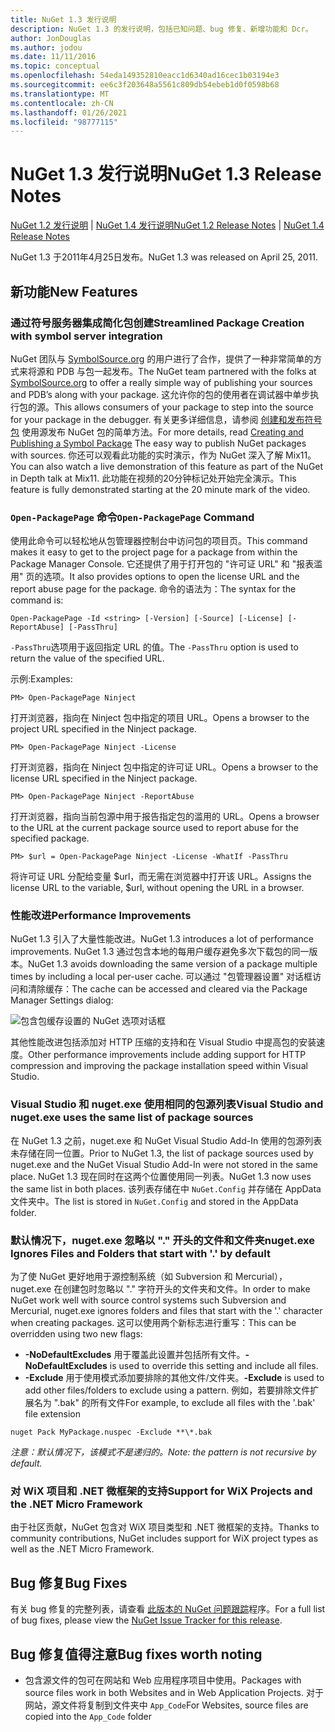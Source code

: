 ```yaml
---
title: NuGet 1.3 发行说明
description: NuGet 1.3 的发行说明，包括已知问题、bug 修复、新增功能和 Dcr。
author: JonDouglas
ms.author: jodou
ms.date: 11/11/2016
ms.topic: conceptual
ms.openlocfilehash: 54eda149352810eacc1d6340ad16cec1b03194e3
ms.sourcegitcommit: ee6c3f203648a5561c809db54ebeb1d0f0598b68
ms.translationtype: MT
ms.contentlocale: zh-CN
ms.lasthandoff: 01/26/2021
ms.locfileid: "98777115"
---
```

# <a name="nuget-13-release-notes"></a><span data-ttu-id="d0530-103">NuGet 1.3 发行说明</span><span class="sxs-lookup"><span data-stu-id="d0530-103">NuGet 1.3 Release Notes</span></span>

<span data-ttu-id="d0530-104">[NuGet 1.2 发行说明](../release-notes/nuget-1.2.md)  | [NuGet 1.4 发行说明](../release-notes/nuget-1.4.md)</span><span class="sxs-lookup"><span data-stu-id="d0530-104">[NuGet 1.2 Release Notes](../release-notes/nuget-1.2.md) | [NuGet 1.4 Release Notes](../release-notes/nuget-1.4.md)</span></span>

<span data-ttu-id="d0530-105">NuGet 1.3 于2011年4月25日发布。</span><span class="sxs-lookup"><span data-stu-id="d0530-105">NuGet 1.3 was released on April 25, 2011.</span></span>

## <a name="new-features"></a><span data-ttu-id="d0530-106">新功能</span><span class="sxs-lookup"><span data-stu-id="d0530-106">New Features</span></span>

### <a name="streamlined-package-creation-with-symbol-server-integration"></a><span data-ttu-id="d0530-107">通过符号服务器集成简化包创建</span><span class="sxs-lookup"><span data-stu-id="d0530-107">Streamlined Package Creation with symbol server integration</span></span>

<span data-ttu-id="d0530-108">NuGet 团队与 [SymbolSource.org](http://www.symbolsource.org/) 的用户进行了合作，提供了一种非常简单的方式来将源和 PDB 与包一起发布。</span><span class="sxs-lookup"><span data-stu-id="d0530-108">The NuGet team partnered with the folks at [SymbolSource.org](http://www.symbolsource.org/) to offer a really simple way of publishing your sources and PDB’s along with your package.</span></span> <span data-ttu-id="d0530-109">这允许你的包的使用者在调试器中单步执行包的源。</span><span class="sxs-lookup"><span data-stu-id="d0530-109">This allows consumers of your package to step into the source for your package in the debugger.</span></span> <span data-ttu-id="d0530-110">有关更多详细信息，请参阅 [创建和发布符号包](../create-packages/symbol-packages.md) 使用源发布 NuGet 包的简单方法。</span><span class="sxs-lookup"><span data-stu-id="d0530-110">For more details, read [Creating and Publishing a Symbol Package](../create-packages/symbol-packages.md) The easy way to publish NuGet packages with sources.</span></span> <span data-ttu-id="d0530-111">你还可以观看此功能的实时演示，作为 NuGet 深入了解 Mix11。</span><span class="sxs-lookup"><span data-stu-id="d0530-111">You can also watch a live demonstration of this feature as part of the NuGet in Depth talk at Mix11.</span></span> <span data-ttu-id="d0530-112">此功能在视频的20分钟标记处开始完全演示。</span><span class="sxs-lookup"><span data-stu-id="d0530-112">This feature is fully demonstrated starting at the 20 minute mark of the video.</span></span>

### <a name="open-packagepage-command"></a><span data-ttu-id="d0530-113">`Open-PackagePage` 命令</span><span class="sxs-lookup"><span data-stu-id="d0530-113">`Open-PackagePage` Command</span></span>

<span data-ttu-id="d0530-114">使用此命令可以轻松地从包管理器控制台中访问包的项目页。</span><span class="sxs-lookup"><span data-stu-id="d0530-114">This command makes it easy to get to the project page for a package from within the Package Manager Console.</span></span> <span data-ttu-id="d0530-115">它还提供了用于打开包的 "许可证 URL" 和 "报表滥用" 页的选项。</span><span class="sxs-lookup"><span data-stu-id="d0530-115">It also provides options to open the license URL and the report abuse page for the package.</span></span>
<span data-ttu-id="d0530-116">命令的语法为：</span><span class="sxs-lookup"><span data-stu-id="d0530-116">The syntax for the command is:</span></span>

```
Open-PackagePage -Id <string> [-Version] [-Source] [-License] [-ReportAbuse] [-PassThru]
```

<span data-ttu-id="d0530-117">`-PassThru`选项用于返回指定 URL 的值。</span><span class="sxs-lookup"><span data-stu-id="d0530-117">The `-PassThru` option is used to return the value of the specified URL.</span></span>

<span data-ttu-id="d0530-118">示例:</span><span class="sxs-lookup"><span data-stu-id="d0530-118">Examples:</span></span>

```
PM> Open-PackagePage Ninject
```

<span data-ttu-id="d0530-119">打开浏览器，指向在 Ninject 包中指定的项目 URL。</span><span class="sxs-lookup"><span data-stu-id="d0530-119">Opens a browser to the project URL specified in the Ninject package.</span></span>

```
PM> Open-PackagePage Ninject -License
```

<span data-ttu-id="d0530-120">打开浏览器，指向在 Ninject 包中指定的许可证 URL。</span><span class="sxs-lookup"><span data-stu-id="d0530-120">Opens a browser to the license URL specified in the Ninject package.</span></span>

```
PM> Open-PackagePage Ninject -ReportAbuse
```

<span data-ttu-id="d0530-121">打开浏览器，指向当前包源中用于报告指定包的滥用的 URL。</span><span class="sxs-lookup"><span data-stu-id="d0530-121">Opens a browser to the URL at the current package source used to report abuse for the specified package.</span></span>

```
PM> $url = Open-PackagePage Ninject -License -WhatIf -PassThru
```

<span data-ttu-id="d0530-122">将许可证 URL 分配给变量 $url，而无需在浏览器中打开该 URL。</span><span class="sxs-lookup"><span data-stu-id="d0530-122">Assigns the license URL to the variable, $url, without opening the URL in a browser.</span></span>

### <a name="performance-improvements"></a><span data-ttu-id="d0530-123">性能改进</span><span class="sxs-lookup"><span data-stu-id="d0530-123">Performance Improvements</span></span>

<span data-ttu-id="d0530-124">NuGet 1.3 引入了大量性能改进。</span><span class="sxs-lookup"><span data-stu-id="d0530-124">NuGet 1.3 introduces a lot of performance improvements.</span></span> <span data-ttu-id="d0530-125">NuGet 1.3 通过包含本地的每用户缓存避免多次下载包的同一版本。</span><span class="sxs-lookup"><span data-stu-id="d0530-125">NuGet 1.3 avoids downloading the same version of a package multiple times by including a local per-user cache.</span></span> <span data-ttu-id="d0530-126">可以通过 "包管理器设置" 对话框访问和清除缓存：</span><span class="sxs-lookup"><span data-stu-id="d0530-126">The cache can be accessed and cleared via the Package Manager Settings dialog:</span></span>

![包含包缓存设置的 NuGet 选项对话框](./media/nuget-options.png)

<span data-ttu-id="d0530-128">其他性能改进包括添加对 HTTP 压缩的支持和在 Visual Studio 中提高包的安装速度。</span><span class="sxs-lookup"><span data-stu-id="d0530-128">Other performance improvements include adding support for HTTP compression and improving the package installation speed within Visual Studio.</span></span>

### <a name="visual-studio-and-nugetexe-uses-the-same-list-of-package-sources"></a><span data-ttu-id="d0530-129">Visual Studio 和 nuget.exe 使用相同的包源列表</span><span class="sxs-lookup"><span data-stu-id="d0530-129">Visual Studio and nuget.exe uses the same list of package sources</span></span>

<span data-ttu-id="d0530-130">在 NuGet 1.3 之前，nuget.exe 和 NuGet Visual Studio Add-In 使用的包源列表未存储在同一位置。</span><span class="sxs-lookup"><span data-stu-id="d0530-130">Prior to NuGet 1.3, the list of package sources used by nuget.exe and the NuGet Visual Studio Add-In were not stored in the same place.</span></span> <span data-ttu-id="d0530-131">NuGet 1.3 现在同时在这两个位置使用同一列表。</span><span class="sxs-lookup"><span data-stu-id="d0530-131">NuGet 1.3 now uses the same list in both places.</span></span> <span data-ttu-id="d0530-132">该列表存储在中 `NuGet.Config` 并存储在 AppData 文件夹中。</span><span class="sxs-lookup"><span data-stu-id="d0530-132">The list is stored in `NuGet.Config` and stored in the AppData folder.</span></span>

### <a name="nugetexe-ignores-files-and-folders-that-start-with--by-default"></a><span data-ttu-id="d0530-133">默认情况下，nuget.exe 忽略以 "." 开头的文件和文件夹</span><span class="sxs-lookup"><span data-stu-id="d0530-133">nuget.exe Ignores Files and Folders that start with '.' by default</span></span>

<span data-ttu-id="d0530-134">为了使 NuGet 更好地用于源控制系统（如 Subversion 和 Mercurial），nuget.exe 在创建包时忽略以 "." 字符开头的文件夹和文件。</span><span class="sxs-lookup"><span data-stu-id="d0530-134">In order to make NuGet work well with source control systems such Subversion and Mercurial, nuget.exe ignores folders and files that start with the '.' character when creating packages.</span></span> <span data-ttu-id="d0530-135">这可以使用两个新标志进行重写：</span><span class="sxs-lookup"><span data-stu-id="d0530-135">This can be overridden using two new flags:</span></span>

* <span data-ttu-id="d0530-136">__-NoDefaultExcludes__ 用于覆盖此设置并包括所有文件。</span><span class="sxs-lookup"><span data-stu-id="d0530-136">__-NoDefaultExcludes__ is used to override this setting and include all files.</span></span>
* <span data-ttu-id="d0530-137">__-Exclude__ 用于使用模式添加要排除的其他文件/文件夹。</span><span class="sxs-lookup"><span data-stu-id="d0530-137">__-Exclude__ is used to add other files/folders to exclude using a pattern.</span></span> <span data-ttu-id="d0530-138">例如，若要排除文件扩展名为 ".bak" 的所有文件</span><span class="sxs-lookup"><span data-stu-id="d0530-138">For example, to exclude all files with the '.bak' file extension</span></span>

```cli
nuget Pack MyPackage.nuspec -Exclude **\*.bak
```  

<span data-ttu-id="d0530-139">_注意：默认情况下，该模式不是递归的。_</span><span class="sxs-lookup"><span data-stu-id="d0530-139">_Note: the pattern is not recursive by default._</span></span>

### <a name="support-for-wix-projects-and-the-net-micro-framework"></a><span data-ttu-id="d0530-140">对 WiX 项目和 .NET 微框架的支持</span><span class="sxs-lookup"><span data-stu-id="d0530-140">Support for WiX Projects and the .NET Micro Framework</span></span>

<span data-ttu-id="d0530-141">由于社区贡献，NuGet 包含对 WiX 项目类型和 .NET 微框架的支持。</span><span class="sxs-lookup"><span data-stu-id="d0530-141">Thanks to community contributions, NuGet includes support for WiX project types as well as the .NET Micro Framework.</span></span>

## <a name="bug-fixes"></a><span data-ttu-id="d0530-142">Bug 修复</span><span class="sxs-lookup"><span data-stu-id="d0530-142">Bug Fixes</span></span>

<span data-ttu-id="d0530-143">有关 bug 修复的完整列表，请查看 [此版本的 NuGet 问题跟踪](http://nuget.codeplex.com/workitem/list/advanced?keyword=&status=All&type=All&priority=All&release=NuGet%201.3&assignedTo=All&component=All&sortField=LastUpdatedDate&sortDirection=Descending&page=0)程序。</span><span class="sxs-lookup"><span data-stu-id="d0530-143">For a full list of bug fixes, please view the [NuGet Issue Tracker for this release](http://nuget.codeplex.com/workitem/list/advanced?keyword=&status=All&type=All&priority=All&release=NuGet%201.3&assignedTo=All&component=All&sortField=LastUpdatedDate&sortDirection=Descending&page=0).</span></span>

## <a name="bug-fixes-worth-noting"></a><span data-ttu-id="d0530-144">Bug 修复值得注意</span><span class="sxs-lookup"><span data-stu-id="d0530-144">Bug fixes worth noting</span></span>

* <span data-ttu-id="d0530-145">包含源文件的包可在网站和 Web 应用程序项目中使用。</span><span class="sxs-lookup"><span data-stu-id="d0530-145">Packages with source files work in both Websites and in Web Application Projects.</span></span>
<span data-ttu-id="d0530-146">对于网站，源文件将复制到文件夹中 `App_Code`</span><span class="sxs-lookup"><span data-stu-id="d0530-146">For Websites, source files are copied into the `App_Code` folder</span></span>
